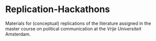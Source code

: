 # Replication-Hackathons
Materials for (conceptual) replications of the literature assigned in the master course on political communication at the _Vrije Universiteit_ Amsterdam.
